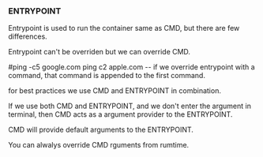 ### ENTRYPOINT
Entrypoint is used to run the container same as CMD, but there are few differences. 

Entrypoint can't be overriden but we can override CMD.

#ping -c5 google.com ping c2 apple.com -- if we override entrypoint with a command, that command is appended to the first command.

for best practices we use CMD and ENTRYPOINT in combination.

If we use both CMD and ENTRYPOINT, and we don't enter the argument in terminal, then CMD acts as a argument provider to the ENTRYPOINT.

CMD will  provide default arguments to the ENTRYPOINT.

You can alwalys override CMD rguments from rumtime.